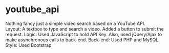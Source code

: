 # youtube_api
Nothing fancy just a simple video search based on a YouTube API.  
Layout: A textbox to type and search a video. Added a button to submit the request.
Logic: Used JavaScript to hold API Key. Also, used jQuery/Ajax to make asynchronous calls to back-end.
Back-end: Used PHP and MySQL.
Style: Used Bootstrap
